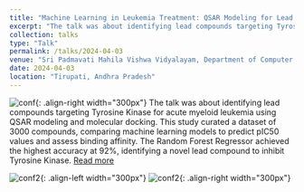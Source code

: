 ```yaml
---
title: "Machine Learning in Leukemia Treatment: QSAR Modeling for Lead Compound Identification"
excerpt: "The talk was about identifying lead compounds targeting Tyrosine Kinase for acute myeloid leukemia using QSAR Modeling and molecular docking."
collection: talks
type: "Talk"
permalink: /talks/2024-04-03
venue: "Sri Padmavati Mahila Vishwa Vidyalayam, Department of Computer Science"
date: 2024-04-03
location: "Tirupati, Andhra Pradesh"
---
```

![conf](/sohith/images/conference_spmvv_3.jpg){: .align-right width="300px"}
The talk was about identifying lead compounds targeting Tyrosine Kinase for acute myeloid leukemia using QSAR modeling and molecular docking. This study curated a dataset of 3000 compounds, comparing machine learning models to predict pIC50 values and assess binding affinity. The Random Forest Regressor achieved the highest accuracy at 92%, identifying a novel lead compound to inhibit Tyrosine Kinase.  [Read more](https://docs.google.com/presentation/d/147HJim4cYBW76uU8KdPPKxTDdNdYRin9/edit?usp=sharing&ouid=100906669484248521171&rtpof=true&sd=true)

![conf2](/sohith/images/conference_spmvv.jpg){: .align-left width="300px"}
![conf2](/sohith/images/conference_spmvv_2.jpg){: .align-right width="300px"}

